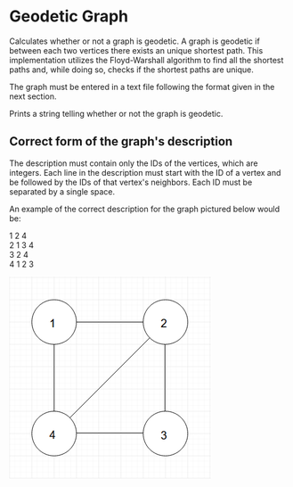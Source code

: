 # Geodetic Graph

Calculates whether or not a graph is geodetic. A graph is geodetic if between each two vertices there exists an unique shortest path. This implementation utilizes the Floyd-Warshall algorithm to find all the shortest paths and, while doing so, checks if the shortest paths are unique. 

The graph must be entered in a text file following the format given in the next section. 

Prints a string telling whether or not the graph is geodetic. 

## Correct form of the graph's description

The description must contain only the IDs of the vertices, which are integers.
Each line in the description must start with the ID of a vertex and be followed by the IDs of that vertex's neighbors.
Each ID must be separated by a single space.

An example of the correct description for the graph pictured below would be:

1 2 4  
2 1 3 4  
3 2 4  
4 1 2 3  

![Graph Example](https://github.com/cadu1979/Geodetic-Graph/blob/main/img/graph-example.png?raw=true)
